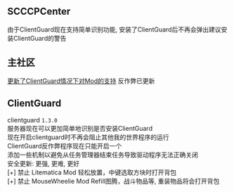 ## SCCCPCenter
由于ClientGuard现在支持简单识别功能, 安装了ClientGuard后不再会弹出建议安装ClientGuard的警告  
## 主社区
[更新了ClientGuard情况下对Mod的支持](/Mainc/mods.md)
反作弊已更新  
## ClientGuard
clientguard `1.3.0`  
服务器现在可以更加简单地识别是否安装ClientGuard  
现在开启clientguard时不再会阻止其他我的世界程序的运行  
ClientGuard反作弊程序现在只能开启一个  
添加一些机制以避免从任务管理器结束任务导致驱动程序无法正确关闭  
安全更新: 更强, 更难, 更好  
[+] 禁止 Litematica Mod 轻松放置，中键选取方块时打开背包  
[+] 禁止 MouseWheelie Mod Refill图腾，战斗物品等, 重装物品将会打开背包  
